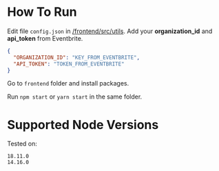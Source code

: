 # How To Run

Edit file `config.json` in [/frontend/src/utils](https://github.com/fullyslick/Event-App/blob/frontend/frontend/src/utils/config.json).
Add your **organization_id** and **api_token** from Eventbrite.

```json
{
  "ORGANIZATION_ID": "KEY_FROM_EVENTBRITE",
  "API_TOKEN": "TOKEN_FROM_EVENTBRITE"
}
```

Go to `frontend` folder and install packages.

Run `npm start` or `yarn start` in the same folder.

# Supported Node Versions

Tested on:

```
18.11.0
14.16.0
```
